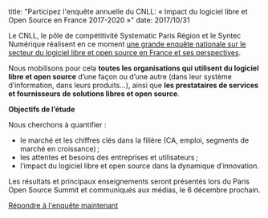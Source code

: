 title: "Participez l'enquête annuelle du CNLL: « Impact du logiciel libre et Open Source en France 2017-2020 »"
date: 2017/10/31

Le CNLL, le pôle de compétitivité Systematic Paris Région et le Syntec Numérique réalisent en ce moment [une grande enquête nationale sur le secteur du logiciel libre et open source en France et ses perspectives](https://www.surveymonkey.com/r/POSS-2017-CNLL).

Nous mobilisons pour cela **toutes les organisations qui utilisent du logiciel libre et open source** d’une façon ou d’une autre (dans leur système d’information, dans leurs produits…), ainsi que **les prestataires de services et fournisseurs de solutions libres et open source**.

**Objectifs de l’étude**

Nous cherchons à quantifier :

- le marché et les chiffres clés dans la filière (CA, emploi, segments de marché en croissance) ;
- les attentes et besoins des entreprises et utilisateurs ;
- l’impact du logiciel libre et open source dans la dynamique d’innovation.

Les résultats et principaux enseignements seront présentés lors du Paris Open Source Summit et communiqués aux médias, le 6 décembre prochain.

[Répondre à l'enquête maintenant](https://www.surveymonkey.com/r/POSS-2017-CNLL)
